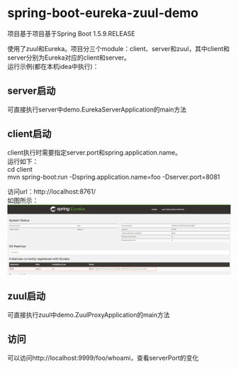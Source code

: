 # spring-boot-eureka-zuul-demo

项目基于项目基于Spring Boot 1.5.9.RELEASE

使用了zuul和Eureka。项目分三个module：client、server和zuul，其中client和server分别为Eureka对应的client和server。  
运行示例(都在本机idea中执行)：
## server启动  
可直接执行server中demo.EurekaServerApplication的main方法
## client启动  
client执行时需要指定server.port和spring.application.name。  
运行如下：  
cd client  
mvn spring-boot:run -Dspring.application.name=foo -Dserver.port=8081   

访问url：http://localhost:8761/  
如图所示：  
![节点图](https://github.com/asd51731/spring-boot-eureka-zuul-demo/blob/master/doc/server.png)  

## zuul启动
可直接执行zuul中demo.ZuulProxyApplication的main方法

## 访问
可以访问http://localhost:9999/foo/whoami，查看serverPort的变化